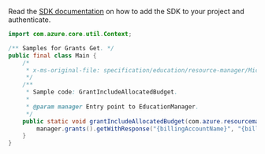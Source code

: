 Read the [SDK documentation](https://github.com/Azure/azure-sdk-for-java/blob/azure-resourcemanager-education_1.0.0-beta.1/sdk/education/azure-resourcemanager-education/README.md) on how to add the SDK to your project and authenticate.

```java
import com.azure.core.util.Context;

/** Samples for Grants Get. */
public final class Main {
    /*
     * x-ms-original-file: specification/education/resource-manager/Microsoft.Education/preview/2021-12-01-preview/examples/GrantIncludeAllocatedBudget.json
     */
    /**
     * Sample code: GrantIncludeAllocatedBudget.
     *
     * @param manager Entry point to EducationManager.
     */
    public static void grantIncludeAllocatedBudget(com.azure.resourcemanager.education.EducationManager manager) {
        manager.grants().getWithResponse("{billingAccountName}", "{billingProfileName}", false, Context.NONE);
    }
}
```
